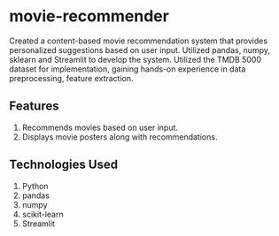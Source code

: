 # movie-recommender
Created a content-based movie recommendation system that provides personalized suggestions based on user input. Utilized pandas, numpy, sklearn and Streamlit to develop the system. Utilized the TMDB 5000 dataset for implementation, gaining hands-on experience in data preprocessing, feature extraction.

## Features
1. Recommends movies based on user input.
2. Displays movie posters along with recommendations.
   
## Technologies Used
1. Python
2. pandas
3. numpy
4. scikit-learn
5. Streamlit
